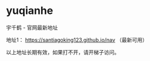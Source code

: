 # yuqianhe
宇千鹤 - 官网最新地址

地址1： https://santiagoking123.github.io/nav （最新可用）

以上地址长期有效，如果打不开，请开梯子访问。

